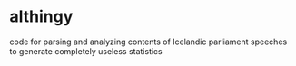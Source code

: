 # althingy

code for parsing and analyzing contents of Icelandic parliament speeches to generate completely useless statistics
